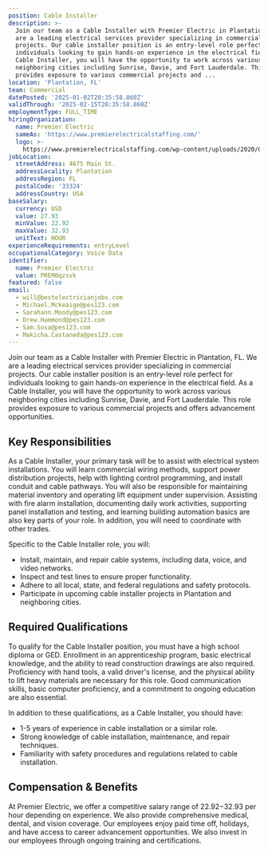 ```yaml
---
position: Cable Installer
description: >-
  Join our team as a Cable Installer with Premier Electric in Plantation, FL. We
  are a leading electrical services provider specializing in commercial
  projects. Our cable installer position is an entry-level role perfect for
  individuals looking to gain hands-on experience in the electrical field. As a
  Cable Installer, you will have the opportunity to work across various
  neighboring cities including Sunrise, Davie, and Fort Lauderdale. This role
  provides exposure to various commercial projects and ...
location: 'Plantation, FL'
team: Commercial
datePosted: '2025-01-02T20:35:58.860Z'
validThrough: '2025-02-15T20:35:58.860Z'
employmentType: FULL_TIME
hiringOrganization:
  name: Premier Electric
  sameAs: 'https://www.premierelectricalstaffing.com/'
  logo: >-
    https://www.premierelectricalstaffing.com/wp-content/uploads/2020/05/Premier-Electrical-Staffing-logo.png
jobLocation:
  streetAddress: 4675 Main St.
  addressLocality: Plantation
  addressRegion: FL
  postalCode: '33324'
  addressCountry: USA
baseSalary:
  currency: USD
  value: 27.93
  minValue: 22.92
  maxValue: 32.93
  unitText: HOUR
experienceRequirements: entryLevel
occupationalCategory: Voice Data
identifier:
  name: Premier Electric
  value: PREM0qzsvk
featured: false
email:
  - will@bestelectricianjobs.com
  - Michael.Mckeaige@pes123.com
  - Sarahann.Moody@pes123.com
  - Drew.Hammond@pes123.com
  - Sam.Sosa@pes123.com
  - Makicha.Castaneda@pes123.com
---
```




Join our team as a Cable Installer with Premier Electric in Plantation, FL. We are a leading electrical services provider specializing in commercial projects. Our cable installer position is an entry-level role perfect for individuals looking to gain hands-on experience in the electrical field. As a Cable Installer, you will have the opportunity to work across various neighboring cities including Sunrise, Davie, and Fort Lauderdale. This role provides exposure to various commercial projects and offers advancement opportunities.

## Key Responsibilities
As a Cable Installer, your primary task will be to assist with electrical system installations. You will learn commercial wiring methods, support power distribution projects, help with lighting control programming, and install conduit and cable pathways. You will also be responsible for maintaining material inventory and operating lift equipment under supervision. Assisting with fire alarm installation, documenting daily work activities, supporting panel installation and testing, and learning building automation basics are also key parts of your role. In addition, you will need to coordinate with other trades.

Specific to the Cable Installer role, you will:
- Install, maintain, and repair cable systems, including data, voice, and video networks.
- Inspect and test lines to ensure proper functionality.
- Adhere to all local, state, and federal regulations and safety protocols.
- Participate in upcoming cable installer projects in Plantation and neighboring cities.

## Required Qualifications
To qualify for the Cable Installer position, you must have a high school diploma or GED. Enrollment in an apprenticeship program, basic electrical knowledge, and the ability to read construction drawings are also required. Proficiency with hand tools, a valid driver's license, and the physical ability to lift heavy materials are necessary for this role. Good communication skills, basic computer proficiency, and a commitment to ongoing education are also essential.

In addition to these qualifications, as a Cable Installer, you should have:
- 1-5 years of experience in cable installation or a similar role.
- Strong knowledge of cable installation, maintenance, and repair techniques.
- Familiarity with safety procedures and regulations related to cable installation.

## Compensation & Benefits
At Premier Electric, we offer a competitive salary range of $22.92-$32.93 per hour depending on experience. We also provide comprehensive medical, dental, and vision coverage. Our employees enjoy paid time off, holidays, and have access to career advancement opportunities. We also invest in our employees through ongoing training and certifications.
